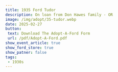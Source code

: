 ```yaml
---
title: 1935 Ford Tudor
description: On loan from Don Hawes family - OR
image: /img/adopt/35-tudor.webp
date: 2025-02-27
button: 
 text: Download The Adopt-A-Ford Form
 url: /pdf/Adopt-A-Ford.pdf
show_event_article: true
show_ford_store: true
show_patner: false
tags: 
 - 1930s
---
```


